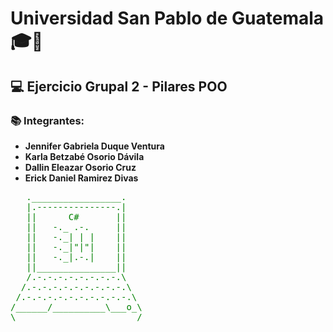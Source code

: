 # Universidad San Pablo de Guatemala 🎓🏫

## 💻 Ejercicio Grupal 2 - Pilares POO
### 📚 Integrantes:
- **Jennifer Gabriela Duque Ventura**
- **Karla Betzabé Osorio Dávila**
- **Dallin Eleazar Osorio Cruz**
- **Erick Daniel Ramirez Divas**

<pre style="color: green;">
   ._________________.
   |.---------------.|
   ||      C#       ||
   ||   -._ .-.     ||
   ||   -._| | |    ||
   ||   -._|"|"|    ||
   ||   -._|.-.|    ||
   ||_______________||
   /.-.-.-.-.-.-.-.-.\
  /.-.-.-.-.-.-.-.-.-.\
 /.-.-.-.-.-.-.-.-.-.-.\
/______/__________\___o_\ 
\_______________________/
</pre>